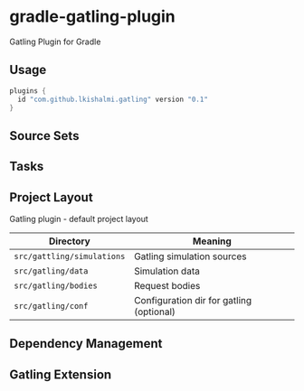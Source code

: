 # gradle-gatling-plugin
Gatling Plugin for Gradle

## Usage
```groovy
plugins {
  id "com.github.lkishalmi.gatling" version "0.1"
}
```

## Source Sets
## Tasks

## Project Layout

Gatling plugin - default project layout

| Directory                  | Meaning                                  |
| -------------------------- | ---------------------------------------- |
| `src/gattling/simulations` | Gatling simulation sources               |
| `src/gatling/data`         | Simulation data                          |
| `src/gatling/bodies`       | Request bodies                           |
| `src/gatling/conf`         | Configuration dir for gatling (optional) |

## Dependency Management
## Gatling Extension

